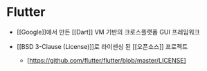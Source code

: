 # Flutter

- [[Google]]에서 만든 [[Dart]] VM 기반의 크로스플랫폼 GUI 프레임워크

- [[BSD 3-Clause (License)]]로 라이센싱 된 [[오픈소스]] 프로젝트
  - [https://github.com/flutter/flutter/blob/master/LICENSE]
